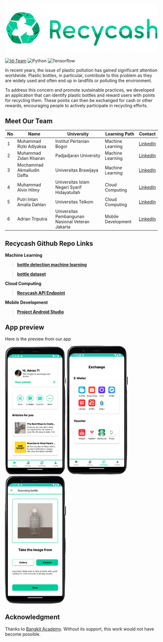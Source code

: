 <p align="center">
      <img width="500" alt="logo" src="Images\logo2.png"/>
</p>

[![Id-Team](https://img.shields.io/badge/ID%20Team-C23--PC645-blue)](https://github.com/alveen-art/Recycash-C23-PC645)
![Python](https://img.shields.io/badge/python-v3.9.0+-success.svg)
![Tensorflow](https://img.shields.io/badge/tensorflow-v2.8.0+-success.svg)


In recent years, the issue of plastic pollution has gained significant attention worldwide. Plastic bottles, in particular, contribute to this problem as they are widely used and often end up in landfills or polluting the environment. 

To address this concern and promote sustainable practices, we developed an application that can identify plastic bottles and reward users with points for recycling them. These points can then be exchanged for cash or other rewards, encouraging people to actively participate in recycling efforts.

## Meet Our Team ## 
| No  | Name                      | University                                        | Learning Path      | Contact        |
|-----|---------------------------|---------------------------------------------------|--------------------|----------------|
| 1   | Muhammad Rizki Adiyaksa   | Institut Pertanian Bogor                          | Machine Learning   | [LinkedIn][2] |
| 2   | Muhammad Zidan Khairan    | Padjadjaran University                            | Machine Learning   | [LinkedIn][1] |
| 3   | Mochammad Akmalludin Daffa| Universitas Brawijaya                             | Machine Learning   | [LinkedIn][3] |
| 4   | Muhammad Alvin Hilmy      | Universitas Islam Negeri Syarif Hidayatullah      | Cloud Computing    | [LinkedIn][4] |
| 5   | Putri Intan Amalia Dahlan | Universitas Telkom                                | Cloud Computing    | [LinkedIn][5] |
| 6   | Adrian Triputra           | Universitas Pembangunan Nasional Veteran Jakarta  | Mobile Development | [LinkedIn][6] |

[1]:https://www.linkedin.com/in/muhammad-zidan-k-22bb31130/ 
[2]:https://www.linkedin.com/in/muhammad-rizki-adiyaksa-24a20314b/
[3]:https://www.linkedin.com/in/mochammad-akmalludin-daffa/
[4]:https://www.linkedin.com/in/muhammad-alvin-hilmy-a08b6b19a/
[5]:https://www.linkedin.com/in/putriintanamaliadahlan/
[6]:https://www.linkedin.com/in/adrian-triputra/


## Recycash Github Repo Links ##


**Machine Learning**
>**[bottle detection machine learning](https://drive.google.com/drive/folders/1TVg1BzpRtTIVtvP-G7rjYdTyn6QoRQMD)**

>**[bottle dataset](https://github.com/thezidan2001/bottle_dataset_capstone/raw/main/bottle_dataset.zip)**

**Cloud Computing**
>**[Recycash API Endpoint](https://github.com/alveen-art/Recycash-bangkit.git)**


**Mobile Development**

>**[Project Android Studio](https://github.com/adriantriputra/app-capstone.git)**

## App preview ##

Here is the preview from our app

<p >
      <img width="200" alt="logo" src="Images/graph1.png"/>  <img width="200" alt="logo" src="Images/graph2.png"/>   <img width="200" alt="logo" src="Images/graph3.png"/>
</p>

## Acknowledgment ##
Thanks to [Bangkit Academy](https://grow.google/intl/id_id/bangkit/). Without its support, this work would not have become possible.








